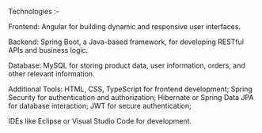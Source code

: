Technologies :-

Frontend: Angular for building dynamic and responsive user interfaces.

Backend: Spring Boot, a Java-based framework, for developing RESTful APIs and business logic.

Database: MySQL for storing product data, user information, orders, and other relevant information.

Additional Tools: HTML, CSS, TypeScript for frontend development; Spring Security for authentication and authorization; Hibernate or Spring Data JPA for database interaction; JWT for secure authentication; 

IDEs like Eclipse or Visual Studio Code for development.
